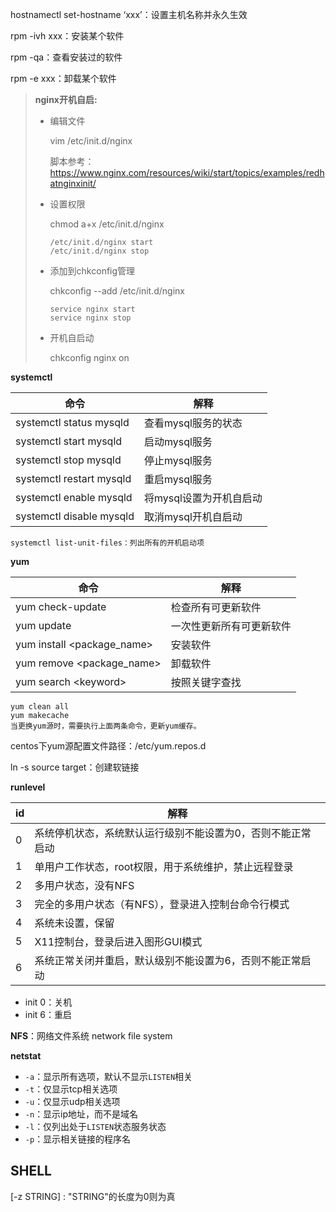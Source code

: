 hostnamectl  set-hostname ‘xxx’：设置主机名称并永久生效



rpm -ivh xxx：安装某个软件

rpm -qa：查看安装过的软件

rpm -e xxx：卸载某个软件



> **nginx开机自启:**
>
> + 编辑文件
>
>   vim /etc/init.d/nginx 
>
>   脚本参考：https://www.nginx.com/resources/wiki/start/topics/examples/redhatnginxinit/
>
> + 设置权限
>
>   chmod a+x /etc/init.d/nginx
>
>   ```
>   /etc/init.d/nginx start
>   /etc/init.d/nginx stop
>   ```
>
> + 添加到chkconfig管理
>
>   chkconfig --add /etc/init.d/nginx
>
>   ```
>   service nginx start
>   service nginx stop
>   ```
>
> + 开机自启动
>
>   chkconfig nginx on



**systemctl**

| 命令                     | 解释                    |
| ------------------------ | ----------------------- |
| systemctl status mysqld  | 查看mysql服务的状态     |
| systemctl start mysqld   | 启动mysql服务           |
| systemctl stop mysqld    | 停止mysql服务           |
| systemctl restart mysqld | 重启mysql服务           |
| systemctl enable mysqld  | 将mysql设置为开机自启动 |
| systemctl disable mysqld | 取消mysql开机自启动     |

```
systemctl list-unit-files：列出所有的开机启动项
```



**yum**

| 命令                       | 解释                     |
| -------------------------- | ------------------------ |
| yum check-update           | 检查所有可更新软件       |
| yum update                 | 一次性更新所有可更新软件 |
| yum install <package_name> | 安装软件                 |
| yum remove <package_name>  | 卸载软件                 |
| yum search \<keyword>      | 按照关键字查找           |

```
yum clean all
yum makecache
当更换yum源时，需要执行上面两条命令，更新yum缓存。
```

centos下yum源配置文件路径：/etc/yum.repos.d



ln -s source target：创建软链接



**runlevel**

| id   | 解释                                                        |
| ---- | ----------------------------------------------------------- |
| 0    | 系统停机状态，系统默认运行级别不能设置为0，否则不能正常启动 |
| 1    | 单用户工作状态，root权限，用于系统维护，禁止远程登录        |
| 2    | 多用户状态，没有NFS                                         |
| 3    | 完全的多用户状态（有NFS），登录进入控制台命令行模式         |
| 4    | 系统未设置，保留                                            |
| 5    | X11控制台，登录后进入图形GUI模式                            |
| 6    | 系统正常关闭并重启，默认级别不能设置为6，否则不能正常启动   |

+ init 0：关机
+ init 6：重启



**NFS**：网络文件系统 network file system



**netstat**

+ `-a`：显示所有选项，默认不显示`LISTEN`相关
+ `-t`：仅显示tcp相关选项
+ `-u`：仅显示udp相关选项
+ `-n`：显示ip地址，而不是域名
+ `-l`：仅列出处于`LISTEN`状态服务状态
+ `-p`：显示相关链接的程序名





## SHELL

[-z STRING] : "STRING"的长度为0则为真